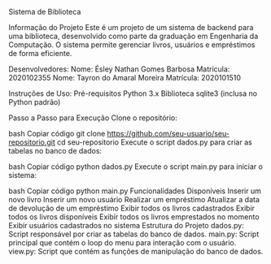 Sistema de Biblioteca

Informação do Projeto
Este é um projeto de um sistema de backend para uma biblioteca, desenvolvido como parte da graduação em Engenharia da Computação. O sistema permite gerenciar livros, usuários e empréstimos de forma eficiente.

Desenvolvedores:
Nome: Ésley Nathan Gomes Barbosa
Matrícula: 2020102355
Nome: Tayron do Amaral Moreira
Matrícula: 2020101510

Instruções de Uso:
Pré-requisitos
Python 3.x
Biblioteca sqlite3 (inclusa no Python padrão)


Passo a Passo para Execução
Clone o repositório:

bash
Copiar código
git clone https://github.com/seu-usuario/seu-repositorio.git
cd seu-repositorio
Execute o script dados.py para criar as tabelas no banco de dados:

bash
Copiar código
python dados.py
Execute o script main.py para iniciar o sistema:

bash
Copiar código
python main.py
Funcionalidades Disponíveis
Inserir um novo livro
Inserir um novo usuário
Realizar um empréstimo
Atualizar a data de devolução de um empréstimo
Exibir todos os livros cadastrados
Exibir todos os livros disponíveis
Exibir todos os livros emprestados no momento
Exibir usuários cadastrados no sistema
Estrutura do Projeto
dados.py: Script responsável por criar as tabelas do banco de dados.
main.py: Script principal que contém o loop do menu para interação com o usuário.
view.py: Script que contém as funções de manipulação do banco de dados.